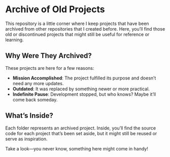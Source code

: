 # Archive of Old Projects

This repository is a little corner where I keep projects that have been archived from other repositories that I created before.
Here, you’ll find those old or discontinued projects that might still be useful for reference or learning.

## Why Were They Archived?
These projects are here for a few reasons:

- **Mission Accomplished**: The project fulfilled its purpose and doesn’t need any more updates.
- **Outdated**: It was replaced by something newer or more practical.
- **Indefinite Pause**: Development stopped, but who knows? Maybe it’ll come back someday.

## What’s Inside?
Each folder represents an archived project. 
Inside, you’ll find the source code for each project that’s been set aside, but it might still be reused or serve as inspiration.

Take a look—you never know, something here might come in handy!
